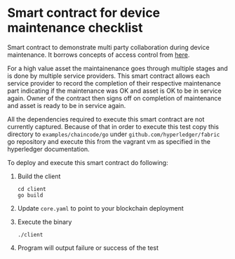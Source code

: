 # Smart contract for device maintenance checklist
Smart contract to demonstrate multi party collaboration during device maintenance. It borrows concepts of access control from [here](https://github.com/hyperledger/fabric/tree/master/examples/chaincode/go/asset_management).

For a high value asset the maintainenance goes through multiple stages and is done by multiple service providers. This smart contract allows each service provider to record the completion of their respective maintenance part indicating if the maintenance was OK and asset is OK to be in service again. Owner of the contract then signs off on completion of maintenance and asset is ready to be in service again.

All the dependencies required to execute this smart contract are not currently captured. Because of that in order to execute this test copy this directory to `examples/chaincode/go` under `github.com/hyperledger/fabric` go repository and execute this from the vagrant vm as specified in the hyperledger documentation.

To deploy and execute this smart contract do following:

1. Build the client

	```
	cd client
	go build
	```
1. Update `core.yaml` to point to your blockchain deployment
1. Execute the binary
	```
	./client
	```
1. Program will output failure or success of the test
